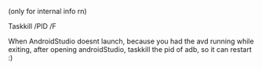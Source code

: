 (only for internal info rn)

Taskkill /PID <PID HERE> /F

When AndroidStudio doesnt launch, because you had the avd running while exiting, after opening androidStudio, taskkill the pid of adb, so it can restart :)